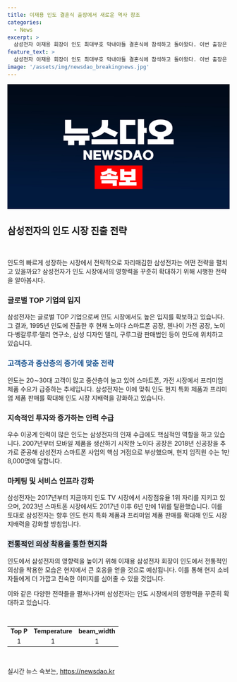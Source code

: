```yaml
---
title: 이재용 인도 결혼식 출장에서 새로운 역사 창조
categories:
  - News
excerpt: >
  삼성전자 이재용 회장이 인도 최대부호 막내아들 결혼식에 참석하고 돌아왔다. 이번 출장은 인도의 경제 성장과 시장 영향력을 고려한 것으로, 삼성전자는 인도에서 스마트폰과 가전제품 시장에서 선두의 위치를 차지하고 있다. 이재용 회장은 현지 임직원들과의 간담회에서 인도 시장에서의 경쟁력을 강화하고자 했다. 해당 지사는 삼성전자의 핵심 거점으로 자리매기며, 향후 인도 시장에서의 지배력을 강화할 계획이다.
feature_text: >
  삼성전자 이재용 회장이 인도 최대부호 막내아들 결혼식에 참석하고 돌아왔다. 이번 출장은 인도의 경제 성장과 시장 영향력을 고려한 것으로, 삼성전자는 인도에서 스마트폰과 가전제품 시장에서 선두의 위치를 차지하고 있다. 이재용 회장은 현지 임직원들과의 간담회에서 인도 시장에서의 경쟁력을 강화하고자 했다. 해당 지사는 삼성전자의 핵심 거점으로 자리매기며, 향후 인도 시장에서의 지배력을 강화할 계획이다.
image: '/assets/img/newsdao_breakingnews.jpg'
---
```


<p><img src="/assets/img/newsdao_breakingnews.jpg" alt="implanttips 속보" /></p>

<h2 data-ke-size="size26">삼성전자의 인도 시장 진출 전략</h2>

<p data-ke-size="size16">&nbsp;</p>

<p>인도의 빠르게 성장하는 시장에서 전략적으로 자리매김한 삼성전자는 어떤 전략을 펼치고 있을까요? 삼성전자가 인도 시장에서의 영향력을 꾸준히 확대하기 위해 시행한 전략을 알아봅시다.</p>

<h3>글로벌 TOP 기업의 입지</h3>

<p>삼성전자는 글로벌 TOP 기업으로써 인도 시장에서도 높은 입지를 확보하고 있습니다. 그 결과, 1995년 인도에 진출한 후 현재 노이다 스마트폰 공장, 첸나이 가전 공장, 노이다·벵갈루루·델리 연구소, 삼성 디자인 델리, 구루그람 판매법인 등이 인도에 위치하고 있습니다.</p>

<h3><b><span style="color: #1a5490;">고객층과 중산층의 증가에 맞춘 전략</span></b></h3>

<p>인도는 20∼30대 고객이 많고 중산층이 늘고 있어 스마트폰, 가전 시장에서 프리미엄 제품 수요가 급증하는 추세입니다. 삼성전자는 이에 맞춰 인도 현지 특화 제품과 프리미엄 제품 판매를 확대해 인도 시장 지배력을 강화하고 있습니다.</p>

<h3>지속적인 투자와 증가하는 인력 수급</h3>

<p>우수 이공계 인력이 많은 인도는 삼성전자의 인재 수급에도 핵심적인 역할을 하고 있습니다. 2007년부터 모바일 제품을 생산하기 시작한 노이다 공장은 2018년 신공장을 추가로 준공해 삼성전자 스마트폰 사업의 핵심 거점으로 부상했으며, 현지 임직원 수는 1만 8,000명에 달합니다.</p>

<h3>마케팅 및 서비스 인프라 강화</h3>

<p>삼성전자는 2017년부터 지금까지 인도 TV 시장에서 시장점유율 1위 자리를 지키고 있으며, 2023년 스마트폰 시장에서도 2017년 이후 6년 만에 1위를 탈환했습니다. 이를 토대로 삼성전자는 향후 인도 현지 특화 제품과 프리미엄 제품 판매를 확대해 인도 시장 지배력을 강화할 방침입니다.</p>

<h3><b><span style="background-color: #21538527;">전통적인 의상 착용을 통한 현지화</span></b></h3>

<p>인도에서 삼성전자의 영향력을 높이기 위해 이재용 삼성전자 회장이 인도에서 전통적인 의상을 착용한 모습은 현지에서 큰 호응을 얻을 것으로 예상됩니다. 이를 통해 현지 소비자들에게 더 가깝고 친숙한 이미지를 심어줄 수 있을 것입니다.</p>

<p>이와 같은 다양한 전략들을 펼쳐나가며 삼성전자는 인도 시장에서의 영향력을 꾸준히 확대하고 있습니다.</p>

<p data-ke-size="size16">&nbsp;</p>

<table>
    <tbody>
        <tr>
            <td style="text-align: center; height: 17px;"><b>Top P</b></td>
            <td style="text-align: center; height: 17px;"><b>Temperature</b></td>
            <td style="text-align: center; height: 17px;"><b>beam_width</b></td>
        </tr>
        <tr>
            <td style="text-align: center; height: 17px;">1</td>
            <td style="text-align: center; height: 17px;">1</td>
            <td style="text-align: center; height: 17px;">1</td>
        </tr>
    </tbody>
</table>

<p data-ke-size="size16">&nbsp;</p>
실시간 뉴스 속보는, <a href="https://newsdao.kr" rel="dofollow">https://newsdao.kr</a>


